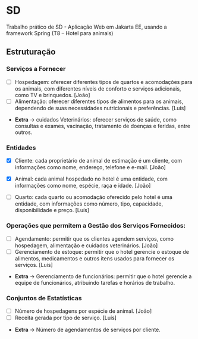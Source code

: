 # SD
Trabalho prático de SD - Aplicação Web em Jakarta EE, usando a framework Spring (T8 – Hotel para animais)

## Estruturação 

### Serviços a Fornecer
- [ ] Hospedagem: oferecer diferentes tipos de quartos e acomodações para os animais, com diferentes níveis de conforto e serviços adicionais, como TV e brinquedos. [João]
- [ ] Alimentação: oferecer diferentes tipos de alimentos para os animais, dependendo de suas necessidades nutricionais e preferências. [Luís]
- **Extra** -> cuidados Veterinários: oferecer serviços de saúde, como consultas e exames, vacinação, tratamento de doenças e feridas, entre outros.

### Entidades
- [x] Cliente: cada proprietário de animal de estimação é um cliente, com informações como nome, endereço, telefone e e-mail. [João]
- [x] Animal: cada animal hospedado no hotel é uma entidade, com informações como nome, espécie, raça e idade. [João]
- [ ] Quarto: cada quarto ou acomodação oferecido pelo hotel é uma entidade, com informações como número, tipo, capacidade, disponibilidade e preço. [Luís]


### Operações que permitem a Gestão dos Serviços Fornecidos:
- [ ] Agendamento: permitir que os clientes agendem serviços, como hospedagem, alimentação e cuidados veterinários. [João]
- [ ] Gerenciamento de estoque: permitir que o hotel gerencie o estoque de alimentos, medicamentos e outros itens usados ​​para fornecer os serviços. [Luís]
- **Extra** -> Gerenciamento de funcionários: permitir que o hotel gerencie a equipe de funcionários, atribuindo tarefas e horários de trabalho.


### Conjuntos de Estatísticas
- [ ] Número de hospedagens por espécie de animal. [João]
- [ ] Receita gerada por tipo de serviço. [Luís]
- **Extra** -> Número de agendamentos de serviços por cliente.







